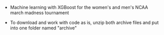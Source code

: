 - Machine learning with XGBoost for the women's and men's NCAA march madness tournament

- To download and work with code as is, unzip both archive files and put into one folder named "archive"
